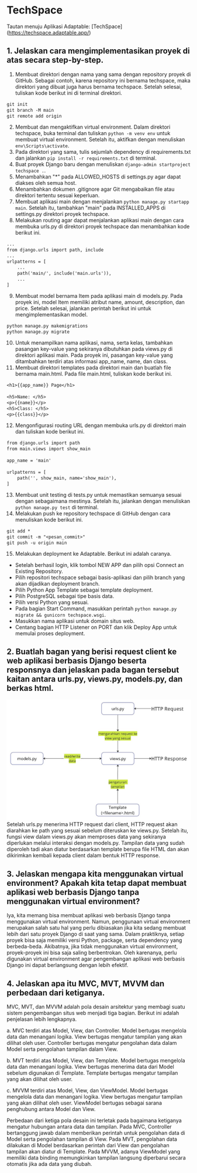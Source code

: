 # TechSpace
Tautan menuju Aplikasi Adaptable: [TechSpace] (https://techspace.adaptable.app/)

## 1. Jelaskan cara mengimplementasikan proyek di atas secara step-by-step.
1. Membuat direktori dengan nama yang sama dengan repository proyek di GitHub. Sebagai contoh, karena repository ini bernama techspace, maka direktori yang dibuat juga harus bernama techspace. Setelah selesai, tuliskan kode berikut ini di terminal direktori.
```
git init
git branch -M main
git remote add origin
```
2. Membuat dan mengaktifkan virtual environment. Dalam direktori techspace, buka terminal dan tuliskan ```python -m venv env``` untuk membuat virtual environment. Setelah itu, aktifkan dengan menuliskan ```env\Scripts\activate```.
3. Pada direktori yang sama, tulis sejumlah dependency di requirements.txt dan jalankan ```pip install -r requirements.txt``` di terminal.
4. Buat proyek Django baru dengan menuliskan ```django-admin startproject techspace .```.
5. Menambahkan "*" pada ALLOWED_HOSTS di settings.py agar dapat diakses oleh semua host.
6. Menambahkan dokumen .gitignore agar Git mengabaikan file atau direktori tertentu sesuai keperluan.
7. Membuat aplikasi main dengan menjalankan ```python manage.py startapp main```. Setelah itu, tambahkan "main" pada INSTALLED_APPS di settings.py direktori proyek techspace.
8. Melakukan routing agar dapat menjalankan aplikasi main dengan cara membuka urls.py di direktori proyek techspace dan menambahkan kode berikut ini.
```
...
from django.urls import path, include
...
urlpatterns = [
    ...
    path('main/', include('main.urls')),
    ...
]
```
9. Membuat model bernama Item pada aplikasi main di models.py. Pada 
proyek ini, model Item memiliki atribut name, amount, description, dan price. Setelah selesai, jalankan perintah berikut ini untuk mengimplementasikan model.
```
python manage.py makemigrations
python manage.py migrate
```
10. Untuk menampilkan nama aplikasi, nama, serta kelas, tambahkan pasangan key-value yang sekiranya dibutuhkan pada views.py di direktori aplikasi main. Pada proyek ini, pasangan key-value yang ditambahkan terdiri atas informasi app_name, name, dan class.
11. Membuat direktori templates pada direktori main dan buatlah file bernama main.html. Pada file main.html, tuliskan kode berikut ini.
```
<h1>{{app_name}} Page</h1>

<h5>Name: </h5>
<p>{{name}}</p>
<h5>Class: </h5>
<p>{{class}}</p>
```
12. Mengonfigurasi routing URL dengan membuka urls.py di direktori main dan tuliskan kode berikut ini.
```
from django.urls import path
from main.views import show_main

app_name = 'main'

urlpatterns = [
    path('', show_main, name='show_main'),
]
```
13. Membuat unit testing di tests.py untuk memastikan semuanya sesuai dengan sebagaimana mestinya. Setelah itu, jalankan dengan menuliskan ```python manage.py test``` di terminal.
14. Melakukan push ke repository techspace di GitHub dengan cara menuliskan kode berikut ini.
```
git add *
git commit -m "<pesan_commit>"
git push -u origin main
```
15. Melakukan deployment ke Adaptable. Berikut ini adalah caranya.
- Setelah berhasil login, klik tombol NEW APP dan pilih opsi Connect an Existing Repository.
- Pilih repositori techspace sebagai basis-aplikasi dan pilih branch yang akan dijadikan deployment branch.
- Pilih Python App Template sebagai template deployment.
- Pilih PostgreSQL sebagai tipe basis data.
- Pilih versi Python yang sesuai.
- Pada bagian Start Command, masukkan perintah ```python manage.py migrate && gunicorn techspace.wsgi```.
- Masukkan nama aplikasi untuk domain situs web.
- Centang bagian HTTP Listener on PORT dan klik Deploy App untuk memulai proses deployment.

## 2. Buatlah bagan yang berisi request client ke web aplikasi berbasis Django beserta responsnya dan jelaskan pada bagan tersebut kaitan antara urls.py, views.py, models.py, dan berkas html.
![](/image/Bagan%20Request%20Client.jpg)
Setelah urls.py menerima HTTP request dari client, HTTP request akan diarahkan ke path yang sesuai sebelum diteruskan ke views.py. Setelah itu, fungsi view dalam views.py akan memproses data yang sekiranya diperlukan melalui interaksi dengan models.py. Tampilan data yang sudah diperoleh tadi akan diatur berdasarkan template berupa file HTML dan akan dikirimkan kembali kepada client dalam bentuk HTTP response.  

## 3. Jelaskan mengapa kita menggunakan virtual environment? Apakah kita tetap dapat membuat aplikasi web berbasis Django tanpa menggunakan virtual environment?
Iya, kita memang bisa membuat aplikasi web berbasis Django tanpa menggunakan virtual environment. Namun, penggunaan virtual environment merupakan salah satu hal yang perlu dibiasakan jika kita sedang membuat lebih dari satu proyek Django di saat yang sama. Dalam praktiknya, setiap proyek bisa saja memiliki versi Python, package, serta dependency yang berbeda-beda. Akibatnya, jika tidak menggunakan virtual environment, proyek-proyek ini bisa saja saling berbentrokan. Oleh karenanya, perlu digunakan virtual environment agar pengembangan aplikasi web berbasis Django ini dapat berlangsung dengan lebih efektif.

## 4. Jelaskan apa itu MVC, MVT, MVVM dan perbedaan dari ketiganya.
MVC, MVT, dan MVVM adalah pola desain arsitektur yang membagi suatu sistem pengembangan situs web menjadi tiga bagian. Berikut ini adalah penjelasan lebih lengkapnya.

a. MVC terdiri atas Model, View, dan Controller. Model bertugas mengelola data dan menangani logika. View bertugas mengatur tampilan yang akan dilihat oleh user. Controller bertugas mengatur pengolahan data dalam Model serta pengolahan tampilan dalam View.

b. MVT terdiri atas Model, View, dan Template. Model bertugas mengelola data dan menangani logika. View bertugas menerima data dari Model sebelum digunakan di Template. Template bertugas mengatur tampilan yang akan dilihat oleh user.

c. MVVM terdiri atas Model, View, dan ViewModel. Model bertugas mengelola data dan menangani logika. View bertugas mengatur tampilan yang akan dilihat oleh user. ViewModel bertugas sebagai sarana penghubung antara Model dan View.

Perbedaan dari ketiga pola desain ini terletak pada bagaimana ketiganya mengatur hubungan antara data dan tampilan. Pada MVC, Controller bertanggung jawab dalam memberikan perintah untuk pengolahan data di Model serta pengolahan tampilan di View. Pada MVT, pengolahan data dilakukan di Model berdasarkan perintah dari View dan pengolahan tampilan akan diatur di Template. Pada MVVM, adanya ViewModel yang memiliki data binding memungkinkan tampilan langsung diperbarui secara otomatis jika ada data yang diubah.